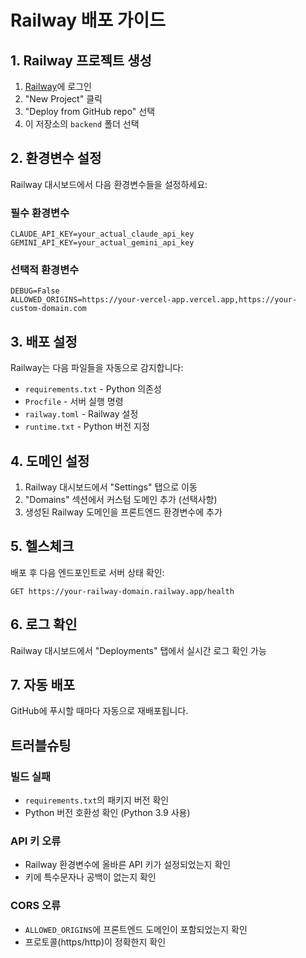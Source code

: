 # Railway 배포 가이드

## 1. Railway 프로젝트 생성

1. [Railway](https://railway.app)에 로그인
2. "New Project" 클릭
3. "Deploy from GitHub repo" 선택
4. 이 저장소의 `backend` 폴더 선택

## 2. 환경변수 설정

Railway 대시보드에서 다음 환경변수들을 설정하세요:

### 필수 환경변수
```
CLAUDE_API_KEY=your_actual_claude_api_key
GEMINI_API_KEY=your_actual_gemini_api_key
```

### 선택적 환경변수
```
DEBUG=False
ALLOWED_ORIGINS=https://your-vercel-app.vercel.app,https://your-custom-domain.com
```

## 3. 배포 설정

Railway는 다음 파일들을 자동으로 감지합니다:
- `requirements.txt` - Python 의존성
- `Procfile` - 서버 실행 명령
- `railway.toml` - Railway 설정
- `runtime.txt` - Python 버전 지정

## 4. 도메인 설정

1. Railway 대시보드에서 "Settings" 탭으로 이동
2. "Domains" 섹션에서 커스텀 도메인 추가 (선택사항)
3. 생성된 Railway 도메인을 프론트엔드 환경변수에 추가

## 5. 헬스체크

배포 후 다음 엔드포인트로 서버 상태 확인:
```
GET https://your-railway-domain.railway.app/health
```

## 6. 로그 확인

Railway 대시보드에서 "Deployments" 탭에서 실시간 로그 확인 가능

## 7. 자동 배포

GitHub에 푸시할 때마다 자동으로 재배포됩니다.

## 트러블슈팅

### 빌드 실패
- `requirements.txt`의 패키지 버전 확인
- Python 버전 호환성 확인 (Python 3.9 사용)

### API 키 오류
- Railway 환경변수에 올바른 API 키가 설정되었는지 확인
- 키에 특수문자나 공백이 없는지 확인

### CORS 오류
- `ALLOWED_ORIGINS`에 프론트엔드 도메인이 포함되었는지 확인
- 프로토콜(https/http)이 정확한지 확인
